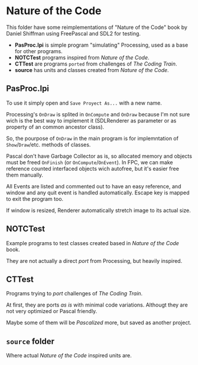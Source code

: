 # Nature of the Code 

This folder have some reimplementations of "Nature of the Code" book 
by Daniel Shiffman using FreePascal and SDL2 for testing.

  - **PasProc.lpi** is simple program "simulating" Processing, used as a base
    for other programs. 
  - **NOTCTest** programs inspired from *Nature of the Code*.
  - **CTTest** are programs `ported` from challenges of *The Coding Train*.
  - **source** has units and classes created from *Nature of the Code*.
  
## PasProc.lpi

To use it simply open and `Save Proyect As...` with a new name. 

Processing's `OnDraw` is splited in `OnCompute` and `OnDraw` because 
I'm not sure wich is the best way to implement it (SDLRenderer as parameter or 
as property of an common ancestor class).

So, the pourpose of `OnDraw` in the main program is for implemntation of 
`Show`/`Draw`/etc. methods of classes.

Pascal don't have Garbage Collector as is, so allocated memory and objects must 
be freed `OnFinish` (or `OnCompute`/`OnEvent`). In FPC, we can make reference
counted interfaced objects wich autofree, but it's easier free them manually.

All Events are listed and commented out to have an easy reference, and window
and any quit event is handled automatically. Escape key is mapped to exit the 
program too.

If window is resized, Renderer automatically stretch image to its actual size.

## NOTCTest

Example programs to test classes created based in *Nature of the Code* book.

They are not actually a direct *port* from Processing, but heavily inspired.

## CTTest

Programs trying to *port* challenges of *The Coding Train*.

At first, they are ports *as is* with minimal code variations. Althougt they are
not very optimized or Pascal friendly.

Maybe some of them will be *Pascalized* more, but saved as another project.

## `source` folder

Where actual *Nature of the Code* inspired units are.